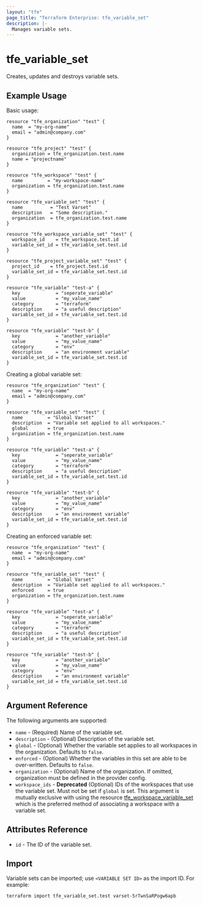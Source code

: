 ```yaml
---
layout: "tfe"
page_title: "Terraform Enterprise: tfe_variable_set"
description: |-
  Manages variable sets.
---
```


# tfe_variable_set

Creates, updates and destroys variable sets.

## Example Usage

Basic usage:

```hcl
resource "tfe_organization" "test" {
  name  = "my-org-name"
  email = "admin@company.com"
}

resource "tfe_project" "test" {
  organization = tfe_organization.test.name
  name = "projectname"
}

resource "tfe_workspace" "test" {
  name         = "my-workspace-name"
  organization = tfe_organization.test.name
}

resource "tfe_variable_set" "test" {
  name          = "Test Varset"
  description   = "Some description."
  organization  = tfe_organization.test.name
}

resource "tfe_workspace_variable_set" "test" {
  workspace_id    = tfe_workspace.test.id
  variable_set_id = tfe_variable_set.test.id
}

resource "tfe_project_variable_set" "test" {
  project_id    = tfe_project.test.id
  variable_set_id = tfe_variable_set.test.id
}

resource "tfe_variable" "test-a" {
  key             = "seperate_variable"
  value           = "my_value_name"
  category        = "terraform"
  description     = "a useful description"
  variable_set_id = tfe_variable_set.test.id
}

resource "tfe_variable" "test-b" {
  key             = "another_variable"
  value           = "my_value_name"
  category        = "env"
  description     = "an environment variable"
  variable_set_id = tfe_variable_set.test.id
}
```

Creating a global variable set:

```hcl
resource "tfe_organization" "test" {
  name  = "my-org-name"
  email = "admin@company.com"
}

resource "tfe_variable_set" "test" {
  name         = "Global Varset"
  description  = "Variable set applied to all workspaces."
  global       = true
  organization = tfe_organization.test.name
}

resource "tfe_variable" "test-a" {
  key             = "seperate_variable"
  value           = "my_value_name"
  category        = "terraform"
  description     = "a useful description"
  variable_set_id = tfe_variable_set.test.id
}

resource "tfe_variable" "test-b" {
  key             = "another_variable"
  value           = "my_value_name"
  category        = "env"
  description     = "an environment variable"
  variable_set_id = tfe_variable_set.test.id
}
```

Creating an enforced variable set:

```hcl
resource "tfe_organization" "test" {
  name  = "my-org-name"
  email = "admin@company.com"
}

resource "tfe_variable_set" "test" {
  name         = "Global Varset"
  description  = "Variable set applied to all workspaces."
  enforced     = true
  organization = tfe_organization.test.name
}

resource "tfe_variable" "test-a" {
  key             = "seperate_variable"
  value           = "my_value_name"
  category        = "terraform"
  description     = "a useful description"
  variable_set_id = tfe_variable_set.test.id
}

resource "tfe_variable" "test-b" {
  key             = "another_variable"
  value           = "my_value_name"
  category        = "env"
  description     = "an environment variable"
  variable_set_id = tfe_variable_set.test.id
}
```

## Argument Reference

The following arguments are supported:

* `name` - (Required) Name of the variable set.
* `description` - (Optional) Description of the variable set.
* `global` - (Optional) Whether the variable set applies to all workspaces in the organization. Defaults to `false`.
* `enforced` - (Optional) Whether the variables in this set are able to be over-written. Defaults to `false`.
* `organization` - (Optional) Name of the organization. If omitted, organization must be defined in the provider config.
* `workspace_ids` - **Deprecated** (Optional) IDs of the workspaces that use the variable set.
  Must not be set if `global` is set. This argument is mutually exclusive with using the resource
  [tfe_workspace_variable_set](workspace_variable_set.html) which is the preferred method of associating a workspace
  with a variable set.

## Attributes Reference

* `id` - The ID of the variable set.

## Import

Variable sets can be imported; use `<VARIABLE SET ID>` as the import ID. For example:

```shell
terraform import tfe_variable_set.test varset-5rTwnSaRPogw6apb
```
